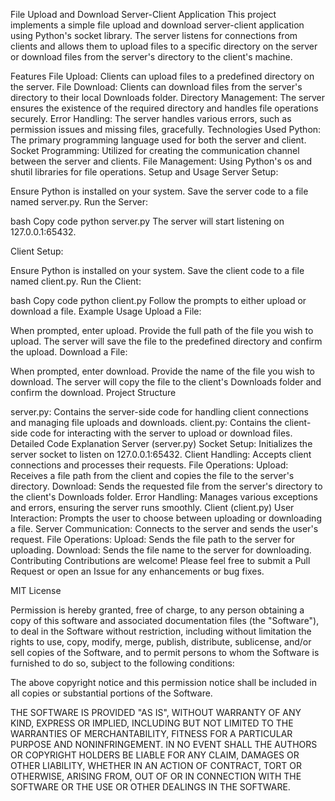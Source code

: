 File Upload and Download Server-Client Application
This project implements a simple file upload and download server-client application using Python's socket library. The server listens for connections from clients and allows them to upload files to a specific directory on the server or download files from the server's directory to the client's machine.

Features
File Upload: Clients can upload files to a predefined directory on the server.
File Download: Clients can download files from the server's directory to their local Downloads folder.
Directory Management: The server ensures the existence of the required directory and handles file operations securely.
Error Handling: The server handles various errors, such as permission issues and missing files, gracefully.
Technologies Used
Python: The primary programming language used for both the server and client.
Socket Programming: Utilized for creating the communication channel between the server and clients.
File Management: Using Python's os and shutil libraries for file operations.
Setup and Usage
Server
Setup:

Ensure Python is installed on your system.
Save the server code to a file named server.py.
Run the Server:

bash
Copy code
python server.py
The server will start listening on 127.0.0.1:65432.

Client
Setup:

Ensure Python is installed on your system.
Save the client code to a file named client.py.
Run the Client:

bash
Copy code
python client.py
Follow the prompts to either upload or download a file.
Example Usage
Upload a File:

When prompted, enter upload.
Provide the full path of the file you wish to upload.
The server will save the file to the predefined directory and confirm the upload.
Download a File:

When prompted, enter download.
Provide the name of the file you wish to download.
The server will copy the file to the client's Downloads folder and confirm the download.
Project Structure


server.py: Contains the server-side code for handling client connections and managing file uploads and downloads.
client.py: Contains the client-side code for interacting with the server to upload or download files.
Detailed Code Explanation
Server (server.py)
Socket Setup: Initializes the server socket to listen on 127.0.0.1:65432.
Client Handling: Accepts client connections and processes their requests.
File Operations:
Upload: Receives a file path from the client and copies the file to the server's directory.
Download: Sends the requested file from the server's directory to the client's Downloads folder.
Error Handling: Manages various exceptions and errors, ensuring the server runs smoothly.
Client (client.py)
User Interaction: Prompts the user to choose between uploading or downloading a file.
Server Communication: Connects to the server and sends the user's request.
File Operations:
Upload: Sends the file path to the server for uploading.
Download: Sends the file name to the server for downloading.
Contributing
Contributions are welcome! Please feel free to submit a Pull Request or open an Issue for any enhancements or bug fixes.

MIT License

Permission is hereby granted, free of charge, to any person obtaining a copy
of this software and associated documentation files (the "Software"), to deal
in the Software without restriction, including without limitation the rights
to use, copy, modify, merge, publish, distribute, sublicense, and/or sell
copies of the Software, and to permit persons to whom the Software is
furnished to do so, subject to the following conditions:

The above copyright notice and this permission notice shall be included in all
copies or substantial portions of the Software.

THE SOFTWARE IS PROVIDED "AS IS", WITHOUT WARRANTY OF ANY KIND, EXPRESS OR
IMPLIED, INCLUDING BUT NOT LIMITED TO THE WARRANTIES OF MERCHANTABILITY,
FITNESS FOR A PARTICULAR PURPOSE AND NONINFRINGEMENT. IN NO EVENT SHALL THE
AUTHORS OR COPYRIGHT HOLDERS BE LIABLE FOR ANY CLAIM, DAMAGES OR OTHER
LIABILITY, WHETHER IN AN ACTION OF CONTRACT, TORT OR OTHERWISE, ARISING FROM,
OUT OF OR IN CONNECTION WITH THE SOFTWARE OR THE USE OR OTHER DEALINGS IN THE
SOFTWARE.

